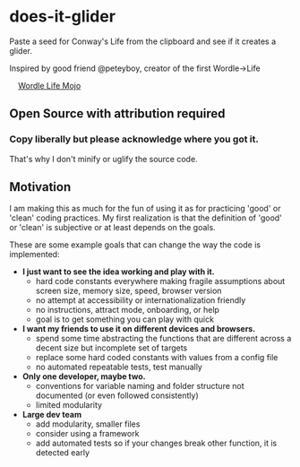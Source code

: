 # does-it-glider

Paste a seed for Conway's Life from the clipboard and see if it creates a glider.

Inspired by good friend @peteyboy, creator of the first Wordle->Life

&nbsp;&nbsp;&nbsp;&nbsp;[Wordle Life Mojo](https://warofwordcraft.com/cgi-bin/wordle-life-mojo.cgi)

## Open Source with attribution required

### Copy liberally but please acknowledge where you got it.

That's why I don't minify or uglify the source code.

## Motivation

I am making this as much for the fun of using it as for practicing 'good' or 'clean' coding practices. My first realization is that the definition of 'good' or 'clean' is subjective or at least depends on the goals.

These are some example goals that can change the way the code is implemented:

* **I just want to see the idea working and play with it.**
  * hard code constants everywhere making fragile assumptions about screen size, memory size, speed, browser version
  * no attempt at accessibility or internationalization friendly
  * no instructions, attract mode, onboarding, or help
  * goal is to get something you can play with quick
* **I want my friends to use it on different devices and browsers.**
  * spend some time abstracting the functions that are different across a decent size but incomplete set of targets
  * replace some hard coded constants with values from a config file
  * no automated repeatable tests, test manually
* **Only one developer, maybe two.**
  * conventions for variable naming and folder structure not documented (or even followed consistently)
  * limited modularity
* **Large dev team**
  * add modularity, smaller files
  * consider using a framework
  * add automated tests so if your changes break other function, it is detected early
